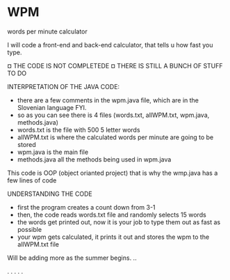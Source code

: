 # WPM
words per minute calculator

I will code a front-end and back-end calculator, that tells u how fast you type.

¤ THE CODE IS NOT COMPLETEDE
¤ THERE IS STILL A BUNCH OF STUFF TO DO

INTERPRETATION OF THE JAVA CODE:
- there are a few comments in the wpm.java file, which are in the Slovenian language FYI.
- so as you can see there is 4 files (words.txt, allWPM.txt, wpm.java, methods.java)
- words.txt is the file with 500 5 letter words
- allWPM.txt is where the calculated words per minute are going to be stored
- wpm.java is the main file
- methods.java all the methods being used in wpm.java
 
This code is OOP (object orianted project) that is why the wmp.java has a few lines of code

UNDERSTANDING THE CODE
- first the program creates a count down from 3-1 
- then, the code reads words.txt file and randomly selects 15 words
- the words get printed out, now it is your job to type them out as fast as possible
- your wpm gets calculated, it prints it out and stores the wpm to the allWPM.txt file


Will be adding more as the summer begins.
..


.
.
.
.
.


 
